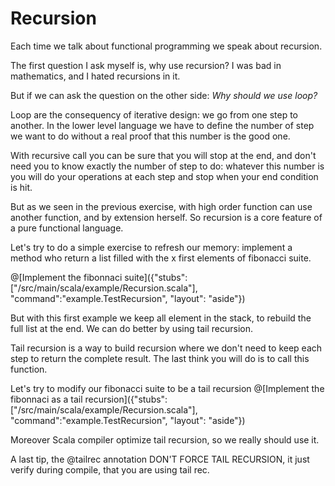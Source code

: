 # Recursion

Each time we talk about functional programming we speak about recursion.

The first question I ask myself is, why use recursion? 
I was bad in mathematics, and I hated recursions in it.

But if we can ask the question on the other side: 
_Why should we use loop?_

Loop are the consequency of iterative design: we go from one step to another. In the lower level language we have to define the number of step we want to do without a real proof that this number is the good one. 

With recursive call you can be sure that you will stop at the end, and don't need you to know exactly the number of step to do: whatever this number is you will do your operations at each step and stop when your end condition is hit.

But as we seen in the previous exercise, with high order function can use another function, and by extension herself.
So recursion is a core feature of a pure functional language.

Let's try to do a simple exercise to refresh our memory: implement a method who return a list filled with the x first elements of fibonacci suite.


@[Implement the fibonnaci suite]({"stubs":["/src/main/scala/example/Recursion.scala"], "command":"example.TestRecursion", "layout": "aside"})

But with this first example we keep all element in the stack, to rebuild the full list at the end.
We can do better by using tail recursion.

Tail recursion is a way to build recursion where we don't need to keep each step to return the complete result.
The last think you will do is to call this function.

Let's try to modify our fibonacci suite to be a tail recursion
@[Implement the fibonnaci as a tail recursion]({"stubs":["/src/main/scala/example/Recursion.scala"], "command":"example.TestRecursion", "layout": "aside"})

Moreover Scala compiler optimize tail recursion, so we really should use it.

A last tip, the @tailrec annotation DON'T FORCE TAIL RECURSION, it just verify during compile, that you are using tail rec.
